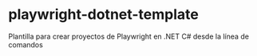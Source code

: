 # playwright-dotnet-template
Plantilla para crear proyectos de Playwright en .NET C# desde la línea de comandos
